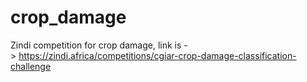 # crop_damage
Zindi competition for crop damage, link is -> https://zindi.africa/competitions/cgiar-crop-damage-classification-challenge
